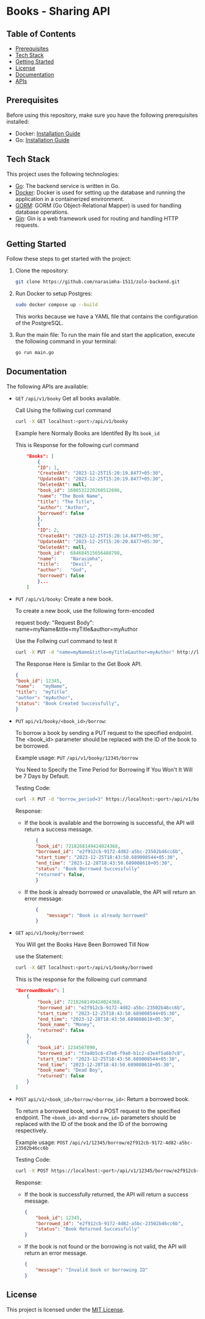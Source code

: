 # Books - Sharing API

## Table of Contents
- [Prerequisites](#prerequisites)
- [Tech Stack](#tech-stack)
- [Getting Started](#getting-started)
- [License](#license)
- [Documentation](#documentation)
- [APIs](#apis)

## Prerequisites

Before using this repository, make sure you have the following prerequisites installed:

- Docker: [Installation Guide](https://docs.docker.com/get-docker/)
- Go: [Installation Guide](https://golang.org/doc/install)

## Tech Stack

This project uses the following technologies:

- [Go](https://golang.org/): The backend service is written in Go.
- [Docker](https://www.docker.com/): Docker is used for setting up the database and running the application in a containerized environment.
- [GORM](https://gorm.io/): GORM (Go Object-Relational Mapper) is used for handling database operations.
- [Gin](https://gin-gonic.com/): Gin is a web framework used for routing and handling HTTP requests.

## Getting Started

Follow these steps to get started with the project:

1. Clone the repository: 
    ```bash
    git clone https://github.com/narasimha-1511/zolo-backend.git
    ```

2. Run Docker to setup Postgres:

    ```bash
    sudo docker compose up --build
    ```

    This works because we have a YAML file that contains the configuration of the PostgreSQL.

3. Run the main file:
    To run the main file and start the application, execute the following command in your terminal:

    ```bash
    go run main.go
    ```

## Documentation

The following APIs are available:

- ```GET``` ``/api/v1/booky`` Get all books available.

    Call Using the folliwing curl command
    ```bash
    curl -X GET localhost:<port>/api/v1/booky
    ```
    
     Example here Normaly Books are Identifed By Its `book_id`
     
     This is Response for the following curl command

    ```json
        "Books": [
            {
            "ID": 1,
            "CreatedAt": "2023-12-25T15:20:19.8477+05:30",
            "UpdatedAt": "2023-12-25T15:20:19.8477+05:30",
            "DeletedAt": null,
            "book_id": 1600532220260512696,
            "name": "The Book Name",
            "title": "The Title",
            "author": "Author",
            "borrowed": false
            },
            {
            "ID": 2,
            "CreatedAt": "2023-12-25T15:20:14.8477+05:30",
            "UpdatedAt": "2023-12-25T15:20:20.8477+05:30",
            "DeletedAt": null,
            "book_id":  684684515656488798,
            "name":     "Narasimha",
            "title":    "Devil",
            "author":   "God",
            "borrowed": false
            }...
        ]
    ```
- ```PUT``` ``/api/v1/booky``: Create a new book.

    To create a new book, use the following form-encoded 
    
    request body:
        "Request Body": name=myName&title=myTitle&author=myAuthor

    Use the Follwing curl command to test it
    ```bash
    curl -X PUT -d "name=myName&title=myTitle&author=myAuthor" http://localhost:<port>/api/v1/booky
    ```
    The Response Here is Similar to the Get Book API.

    ```json
    {
  "book_id": 12345,
  "name":   "myName",
  "title":  "myTitle"
  "author": "myAuthor",
  "status": "Book Created Successfully",
    }
    ```

- `PUT` ``api/v1/booky/<book_id>/borrow``:

    To borrow a book by sending a PUT request to the specified endpoint. The <book_id> parameter should be replaced with the ID of the book to be borrowed.

    Example usage:
    `PUT` `/api/v1/booky/12345/borrow`
    
    You Need to Specify the Time Period for Borrowing 
    If You Won't It Will be 7 Days by Default.

    Testing Code:

    ```bash
    curl -X PUT -d "borrow_period=3" https://localhost:<port>/api/v1/booky/12345/borrow
    ```

    Response:
    - If the book is available and the borrowing is successful, the API will return a success message.
        ```json
            {
            "book_id": 7218268149424024368,
            "borrowed_id": "e2f912cb-9172-4d82-a5bc-23502b46cc6b",
            "start_time": "2023-12-25T18:43:50.689008544+05:30",
            "end_time": "2023-12-28T18:43:50.689008618+05:30",
            "status": "Book Borrowed Successfully"
            "returned": false,
            }
        ```
    - If the book is already borrowed or unavailable, the API will return an error message.
        ```json
            {
                "message": "Book is already borrowed"
            }
        ```

- `GET` `api/v1/booky/borrowed`:

    You Will get the Books Have Been Borrowed Till Now

    use the Statement:

    ```bash
    curl -X GET localhost:<port>/api/v1/booky/borrowed
    ``` 
    
    This is the response for the following curl command
    
    ```json
    "BorrowedBooks": [
        {
            "book_id": 7218268149424024368,
            "borrowed_id": "e2f912cb-9172-4d82-a5bc-23502b46cc6b",
            "start_time": "2023-12-25T18:43:50.689008544+05:30",
            "end_time": "2023-12-28T18:43:50.689008618+05:30",
            "book_name": "Money",
            "returned": false
        },
        {
            "book_id": 1234567890,
            "borrowed_id": "f3a4b5c6-d7e8-f9a0-b1c2-d3e4f5a6b7c8",
            "start_time": "2023-12-25T18:43:50.689008544+05:30",
            "end_time": "2023-12-28T18:43:50.689008618+05:30",
            "book_name": "Dead Boy",
            "returned": false
        }
    ]
    ```
- `POST` `api/v1/<book_id>/borrow/<borrow_id>`: Return a borrowed book.

    To return a borrowed book, send a POST request to the specified endpoint. The `<book_id>` and `<borrow_id>` parameters should be replaced with the ID of the book and the ID of the borrowing respectively.

    Example usage:
    `POST` `/api/v1/12345/borrow/e2f912cb-9172-4d82-a5bc-23502b46cc6b`

    Testing Code:

    ```bash
    curl -X POST https://localhost:<port>/api/v1/12345/borrow/e2f912cb-9172-4d82-a5bc-23502b46cc6b
    ```

    Response:
    - If the book is successfully returned, the API will return a success message.
        ```json
        {
            "book_id": 12345,
            "borrowed_id": "e2f912cb-9172-4d82-a5bc-23502b46cc6b",
            "status": "Book Returned Successfully"
        }
        ```
    - If the book is not found or the borrowing is not valid, the API will return an error message.
        ```json
        {
            "message": "Invalid book or borrowing ID"
        }
        ```

## License

This project is licensed under the [MIT License](LICENSE).

